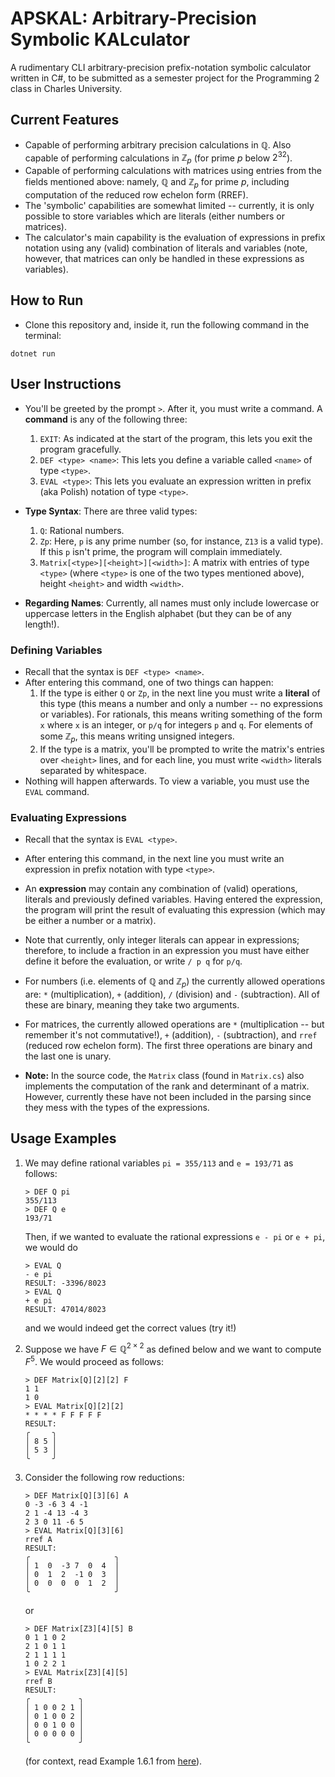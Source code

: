 # APSKAL: Arbitrary-Precision Symbolic KALculator

A rudimentary CLI arbitrary-precision prefix-notation symbolic calculator written in C#, to be submitted as a semester project for the Programming 2 class in Charles University.

## Current Features

- Capable of performing arbitrary precision calculations in $\mathbb{Q}$. Also capable of performing calculations in $\mathbb{Z}_p$ (for prime $p$ below $2^{32}$).
- Capable of performing calculations with matrices using entries from the fields mentioned above: namely, $\mathbb{Q}$ and $\mathbb{Z}_p$ for prime $p$, including computation of the reduced row echelon form (RREF).
- The 'symbolic' capabilities are somewhat limited -- currently, it is only possible to store variables which are literals (either numbers or matrices).
- The calculator's main capability is the evaluation of expressions in prefix notation using any (valid) combination of literals and variables (note, however, that matrices can only be handled in these expressions as variables).

## How to Run

- Clone this repository and, inside it, run the following command in the terminal:
```
dotnet run
```

## User Instructions

- You'll be greeted by the prompt ```>```. After it, you must write a command. A **command** is any of the following three:
    1. ```EXIT```: As indicated at the start of the program, this lets you exit the program gracefully.
    2. ```DEF <type> <name>```: This lets you define a variable called ```<name>``` of type ```<type>```.
    3. ```EVAL <type>```: This lets you evaluate an expression written in prefix (aka Polish) notation of type ```<type>```.

- **Type Syntax**: There are three valid types:
    1. ```Q```: Rational numbers.
    2. ```Zp```: Here, ```p``` is any prime number (so, for instance, ```Z13``` is a valid type). If this ```p``` isn't prime, the program will complain immediately.
    3. ```Matrix[<type>][<height>][<width>]```: A matrix with entries of type ```<type>``` (where ```<type>``` is one of the two types mentioned above), height ```<height>``` and width ```<width>```.

- **Regarding Names**: Currently, all names must only include lowercase or uppercase letters in the English alphabet (but they can be of any length!).

### Defining Variables

- Recall that the syntax is ```DEF <type> <name>```.
- After entering this command, one of two things can happen:
    1. If the type is either ```Q``` or ```Zp```, in the next line you must write a **literal** of this type (this means a number and only a number -- no expressions or variables). For rationals, this means writing something of the form ```x``` where ```x``` is an integer, or ```p/q``` for integers ```p``` and ```q```. For elements of some $\mathbb{Z}_p$, this means writing unsigned integers.
    2. If the type is a matrix, you'll be prompted to write the matrix's entries over ```<height>``` lines, and for each line, you must write ```<width>``` literals separated by whitespace.
- Nothing will happen afterwards. To view a variable, you must use the ```EVAL``` command.

### Evaluating Expressions

- Recall that the syntax is ```EVAL <type>```.
- After entering this command, in the next line you must write an expression in prefix notation with type ```<type>```.
- An **expression** may contain any combination of (valid) operations, literals and previously defined variables. Having entered the expression, the program will print the result of evaluating this expression (which may be either a number or a matrix).
- Note that currently, only integer literals can appear in expressions; therefore, to include a fraction in an expression you must have either define it before the evaluation, or write ```/ p q``` for ```p/q```.
- For numbers (i.e. elements of $\mathbb{Q}$ and $\mathbb{Z}_p$) the currently allowed operations are: ```*``` (multiplication), ```+``` (addition), ```/``` (division) and ```-``` (subtraction). All of these are binary, meaning they take two arguments.
- For matrices, the currently allowed operations are ```*``` (multiplication -- but remember it's not commutative!), ```+``` (addition), ```-``` (subtraction), and ```rref``` (reduced row echelon form). The first three operations are binary and the last one is unary.

- **Note:** In the source code, the ```Matrix``` class (found in ```Matrix.cs```) also implements the computation of the rank and determinant of a matrix. However, currently these have not been included in the parsing since they mess with the types of the expressions.

## Usage Examples

1. We may define rational variables ```pi = 355/113``` and ```e = 193/71``` as follows:
    ```
    > DEF Q pi
    355/113
    > DEF Q e
    193/71
    ```

    Then, if we wanted to evaluate the rational expressions ```e - pi``` or ```e + pi```, we would do
    ```
    > EVAL Q
    - e pi
    RESULT: -3396/8023
    > EVAL Q
    + e pi
    RESULT: 47014/8023
    ```
    and we would indeed get the correct values (try it!)


2. Suppose we have $F \in \mathbb{Q}^{2 \times 2}$ as defined below and we want to compute $F^5$. We would proceed as follows:
    ```
    > DEF Matrix[Q][2][2] F
    1 1
    1 0
    > EVAL Matrix[Q][2][2]
    * * * * F F F F F
    RESULT: 
    ╭     ╮
    │ 8 5 │
    │ 5 3 │
    ╰     ╯
    ```


3. Consider the following row reductions:
    ```
    > DEF Matrix[Q][3][6] A
    0 -3 -6 3 4 -1
    2 1 -4 13 -4 3
    2 3 0 11 -6 5
    > EVAL Matrix[Q][3][6] 
    rref A
    RESULT: 
    ╭                   ╮
    │ 1  0  -3 7  0  4  │
    │ 0  1  2  -1 0  3  │
    │ 0  0  0  0  1  2  │
    ╰                   ╯
    ```
    or
    ```
    > DEF Matrix[Z3][4][5] B
    0 1 1 0 2
    2 1 0 1 1
    2 1 1 1 1
    1 0 2 2 1
    > EVAL Matrix[Z3][4][5]  
    rref B
    RESULT: 
    ╭           ╮
    │ 1 0 0 2 1 │
    │ 0 1 0 0 2 │
    │ 0 0 1 0 0 │
    │ 0 0 0 0 0 │
    ╰           ╯
    ```

    (for context, read Example 1.6.1 from [here](https://iuuk.mff.cuni.cz/~ipenev/LALectureNotes.pdf#lemma.1.6.1)).

